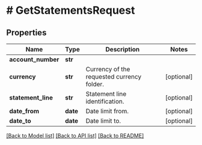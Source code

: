 # # GetStatementsRequest

## Properties

Name | Type | Description | Notes
------------ | ------------- | ------------- | -------------
**account_number** | **str** |  |
**currency** | **str** | Currency of the requested currency folder. | [optional]
**statement_line** | **str** | Statement line identification. | [optional]
**date_from** | **date** | Date limit from. | [optional]
**date_to** | **date** | Date limit to. | [optional]

[[Back to Model list]](../../README.md#models) [[Back to API list]](../../README.md#endpoints) [[Back to README]](../../README.md)
